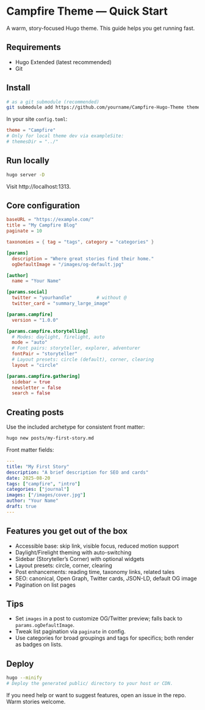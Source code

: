 # Campfire Theme — Quick Start

A warm, story-focused Hugo theme. This guide helps you get running fast.

## Requirements
- Hugo Extended (latest recommended)
- Git

## Install
```bash
# as a git submodule (recommended)
git submodule add https://github.com/yourname/Campfire-Hugo-Theme themes/Campfire
```
In your site `config.toml`:
```toml
theme = "Campfire"
# Only for local theme dev via exampleSite:
# themesDir = "../"
```

## Run locally
```bash
hugo server -D
```
Visit http://localhost:1313.

## Core configuration
```toml
baseURL = "https://example.com/"
title = "My Campfire Blog"
paginate = 10

taxonomies = { tag = "tags", category = "categories" }

[params]
  description = "Where great stories find their home."
  ogDefaultImage = "/images/og-default.jpg"

[author]
  name = "Your Name"

[params.social]
  twitter = "yourhandle"         # without @
  twitter_card = "summary_large_image"

[params.campfire]
  version = "1.0.0"

[params.campfire.storytelling]
  # Modes: daylight, firelight, auto
  mode = "auto"
  # Font pairs: storyteller, explorer, adventurer
  fontPair = "storyteller"
  # Layout presets: circle (default), corner, clearing
  layout = "circle"

[params.campfire.gathering]
  sidebar = true
  newsletter = false
  search = false
```

## Creating posts
Use the included archetype for consistent front matter:
```bash
hugo new posts/my-first-story.md
```
Front matter fields:
```yaml
---
title: "My First Story"
description: "A brief description for SEO and cards"
date: 2025-08-20
tags: ["campfire", "intro"]
categories: ["journal"]
images: ["/images/cover.jpg"]
author: "Your Name"
draft: true
---
```

## Features you get out of the box
- Accessible base: skip link, visible focus, reduced motion support
- Daylight/Firelight theming with auto-switching
- Sidebar (Storyteller’s Corner) with optional widgets
- Layout presets: circle, corner, clearing
- Post enhancements: reading time, taxonomy links, related tales
- SEO: canonical, Open Graph, Twitter cards, JSON-LD, default OG image
- Pagination on list pages

## Tips
- Set `images` in a post to customize OG/Twitter preview; falls back to `params.ogDefaultImage`.
- Tweak list pagination via `paginate` in config.
- Use categories for broad groupings and tags for specifics; both render as badges on lists.

## Deploy
```bash
hugo --minify
# Deploy the generated public/ directory to your host or CDN.
```

If you need help or want to suggest features, open an issue in the repo. Warm stories welcome.

